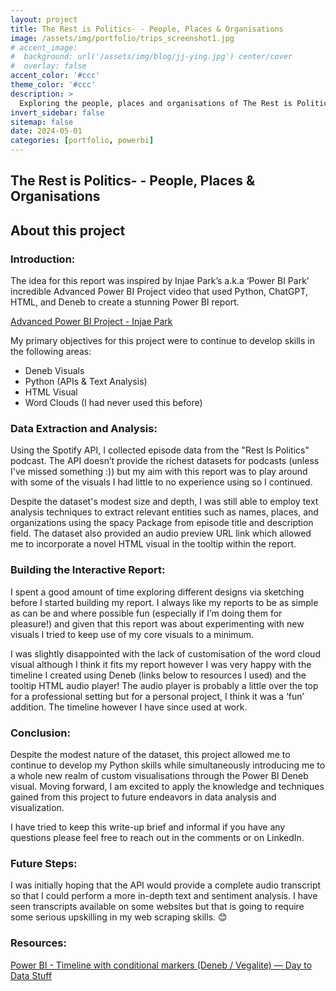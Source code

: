 ```yaml
---
layout: project
title: The Rest is Politics- - People, Places & Organisations
image: /assets/img/portfolio/trips_screenshot1.jpg
# accent_image: 
#  background: url('/assets/img/blog/jj-ying.jpg') center/cover
#  overlay: false
accent_color: '#ccc'
theme_color: '#ccc'
description: >
  Exploring the people, places and organisations of The Rest is Politics podcast using the Spotify API.
invert_sidebar: false
sitemap: false
date: 2024-05-01
categories: [portfolio, powerbi]
---
```

## The Rest is Politics- - People, Places & Organisations
## About this project

### Introduction:

The idea for this report was inspired by Injae Park’s a.k.a ‘Power BI Park' incredible Advanced Power BI Project video that used Python, ChatGPT, HTML, and Deneb to create a stunning Power BI report.

[Advanced Power BI Project - Injae Park](https://www.youtube.com/watch?v=ZSrVOyKAC4Y&ab_channel=PowerBIPark)

My primary objectives for this project were to continue to develop skills in the following areas:

* Deneb Visuals
* Python (APIs & Text Analysis)
* HTML Visual
* Word Clouds (I had never used this before)
  
### Data Extraction and Analysis:

Using the Spotify API, I collected episode data from the "Rest Is Politics" podcast. The API doesn’t provide the richest datasets for podcasts (unless I've missed something :)) but my aim with this report was to play around with some of the visuals I had little to no experience using so I continued.

Despite the dataset's modest size and depth, I was still able to employ text analysis techniques to extract relevant entities such as names, places, and organizations using the spacy Package from episode title and description field. The dataset also provided an audio preview URL link which allowed me to incorporate a novel HTML visual in the tooltip within the report.

### Building the Interactive Report:

I spent a good amount of time exploring different designs via sketching before I started building my report. I always like my reports to be as simple as can be and where possible fun (especially if I’m doing them for pleasure!) and given that this report was about experimenting with new visuals I tried to keep use of my core visuals to a minimum.

I was slightly disappointed with the lack of customisation of the word cloud visual although I think it fits my report however I was very happy with the timeline I created using Deneb (links below to resources I used) and the tooltip HTML audio player! The audio player is probably a little over the top for a professional setting but for a personal project, I think it was a ‘fun’ addition. The timeline however I have since used at work.

### Conclusion:

Despite the modest nature of the dataset, this project allowed me to continue to develop my Python skills while simultaneously introducing me to a whole new realm of custom visualisations through the Power BI Deneb visual. Moving forward, I am excited to apply the knowledge and techniques gained from this project to future endeavors in data analysis and visualization.

I have tried to keep this write-up brief and informal if you have any questions please feel free to reach out in the comments or on LinkedIn.

### Future Steps:

I was initially hoping that the API would provide a complete audio transcript so that I could perform a more in-depth text and sentiment analysis. I have seen transcripts available on some websites but that is going to require some serious upskilling in my web scraping skills. 😊

### Resources:

[Power BI - Timeline with conditional markers (Deneb / Vegalite) — Day to Data Stuff](https://www.daytodatastuff.co.uk/deneb/powerbi-deneb-timeline-with-conditional-markers)

